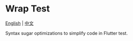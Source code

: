 # Wrap Test

[English](./README.md) |
[中文](./README.zh.md)

Syntax sugar optimizations to simplify code in Flutter test.
